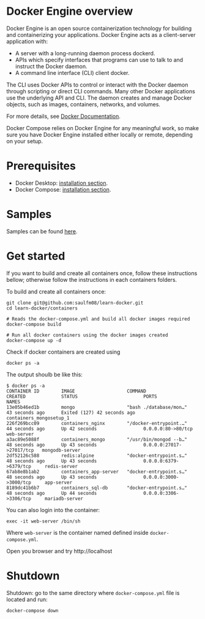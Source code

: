 # Docker Engine overview
Docker Engine is an open source containerization technology for building and containerizing your applications. Docker Engine acts as a client-server application with:

- A server with a long-running daemon process dockerd.
- APIs which specify interfaces that programs can use to talk to and instruct the Docker daemon.
- A command line interface (CLI) client docker.

The CLI uses Docker APIs to control or interact with the Docker daemon through scripting or direct CLI commands. Many other Docker applications use the underlying API and CLI. The daemon creates and manage Docker objects, such as images, containers, networks, and volumes.

For more details, see [Docker Documentation](https://docs.docker.com/engine/).

Docker Compose relies on Docker Engine for any meaningful work, so make sure you have Docker Engine installed either locally or remote, depending on your setup.

# Prerequisites
- Docker Desktop: [installation section](https://docs.docker.com/desktop/).
- Docker Compose: [installation section](https://docs.docker.com/compose/install/).


# Samples
Samples can be found [here](https://docs.docker.com/samples/).


# Get started
If you want to build and create all containers once, follow these instructions bellow; otherwise follow the instructions in each containers folders.


To build and create all containers once:
```
git clone git@github.com:saulfm08/learn-docker.git
cd learn-docker/containers

# Reads the docker-compose.yml and build all docker images required
docker-compose build

# Run all docker containers using the docker images created
docker-compose up -d
```

Check if docker containers are created using 
```
docker ps -a
```

The output shoulb be like this:
```
$ docker ps -a
CONTAINER ID        IMAGE                   COMMAND                  CREATED             STATUS                        PORTS                      NAMES
13e05b46ed1b        mongo                   "bash ./database/mon…"   43 seconds ago      Exited (127) 42 seconds ago                              containers_mongosetup_1
226f269bcc09        containers_nginx        "/docker-entrypoint.…"   44 seconds ago      Up 42 seconds                 0.0.0.0:80->80/tcp         web-server
a3ac89e5088f        containers_mongo        "/usr/bin/mongod --b…"   48 seconds ago      Up 43 seconds                 0.0.0.0:27017->27017/tcp   mongodb-server
2df52126c588        redis:alpine            "docker-entrypoint.s…"   48 seconds ago      Up 43 seconds                 0.0.0.0:6379->6379/tcp     redis-server
67ab8e8b1ab2        containers_app-server   "docker-entrypoint.s…"   48 seconds ago      Up 43 seconds                 0.0.0.0:3000->3000/tcp     app-server
8189dc41b6b7        containers_sql-db       "docker-entrypoint.s…"   48 seconds ago      Up 44 seconds                 0.0.0.0:3306->3306/tcp     mariadb-server
```



You can also login into the container:
```
exec -it web-server /bin/sh
```

Where `web-server` is the container named defined inside `docker-compose.yml`.

Open you browser and try http://localhost

# Shutdown
Shutdown: go to the same directory where `docker-compose.yml` file is located and run:
```
docker-compose down
```
